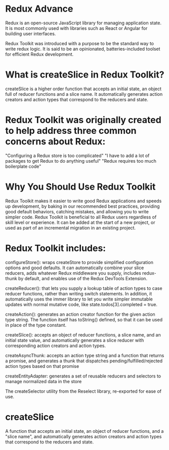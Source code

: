 # Redux Advance
Redux is an open-source JavaScript library for managing application state. It is most commonly used with libraries such as React or Angular for building user interfaces.

Redux Toolkit was introduced with a purpose to be the standard way to write redux logic.
It is said to be an opinionated, batteries-included toolset for efficient Redux development.

# What is createSlice in Redux Toolkit?
createSlice is a higher order function that accepts an initial state, an object full of reducer functions and a slice name.
It automatically generates action creators and action types that correspond to the reducers and state.

# Redux Toolkit was originally created to help address three common concerns about Redux:

"Configuring a Redux store is too complicated"
"I have to add a lot of packages to get Redux to do anything useful"
"Redux requires too much boilerplate code"

# Why You Should Use Redux Toolkit
Redux Toolkit makes it easier to write good Redux applications and speeds up development, by baking in our recommended best practices, providing good default behaviors,
catching mistakes, and allowing you to write simpler code. Redux Toolkit is beneficial to all Redux users regardless of skill level or experience.
It can be added at the start of a new project, or used as part of an incremental migration in an existing project.

# Redux Toolkit includes:
configureStore(): wraps createStore to provide simplified configuration options and good defaults. It can automatically combine your slice reducers,
adds whatever Redux middleware you supply, includes redux-thunk by default, and enables use of the Redux DevTools Extension.

createReducer(): that lets you supply a lookup table of action types to case reducer functions, rather than writing switch statements.
In addition, it automatically uses the immer library to let you write simpler immutable updates with normal mutative code,
like state.todos[3].completed = true.

createAction(): generates an action creator function for the given action type string. The function itself has toString() defined,
so that it can be used in place of the type constant.

createSlice(): accepts an object of reducer functions, a slice name, and an initial state value,
and automatically generates a slice reducer with corresponding action creators and action types.

createAsyncThunk: accepts an action type string and a function that returns a promise,
and generates a thunk that dispatches pending/fulfilled/rejected action types based on that promise

createEntityAdapter: generates a set of reusable reducers and selectors to manage normalized data in the store

The createSelector utility from the Reselect library, re-exported for ease of use.

# createSlice
A function that accepts an initial state, an object of reducer functions, and a "slice name",
and automatically generates action creators and action types that correspond to the reducers and state.
